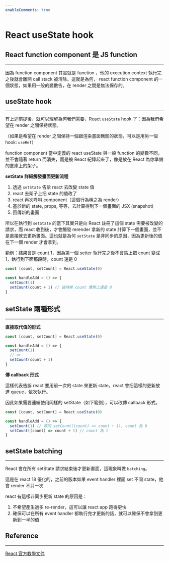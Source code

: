 ```yaml
---
enableComments: true
---
```


# React useState hook

## React function component 是 JS function

---

因為 function component 其實就是 function ，他的 execution context 執行完之後就會離開 call stack 被清除。這就是為何， react function component 的一個狀態，如果用一般的變數告，在 render 之間是無法保存的。

## useState hook

---

有上述前提後，就可以理解為何我們需要，React `useState` hook 了：因為我們希望在 render 之間保持狀態。

（如果是希望在 render 之間保持一個跟渲染畫面無關的狀態，可以是用另一個 hook: `useRef`）

function component 當中定義的 react useState 與一般 function 的變數不同，並不會隨著 return 而消失，而是被 React 紀錄起來了，像是放在 React 為你準備的倉庫上的架子。

**setState 詳細觸發畫面更新流程**

1. 透過 `setState` 告訴 react 去改變 state 值
2. react 去架子上把 state 的值改了
3. react 再次呼叫 component（這個行為稱之為 render）
4. 基於新的 state, props, 等等，去計算得到下一個畫面的 JSX (snapshot)
5. 回傳新的畫面

所以在執行到 `setState` 的當下其實只是向 React 註冊了這個 state 需要被改變的請求，而 react 收到後，才會觸發 rerender 拿新的 state 計算下一個畫面，並不是直接就去更新畫面。這也就是為何 `setState` 是非同步的原因，因為更新後的值在下一個 render 才會拿到。

範例：結果會是 count 1，因為第一個 setter 執行完之後不會馬上把 count 變成 1，執行到下面那段時，count 還是 0

```js
const [count, setCount] = React.useState(0)

const handleAdd = () => {
  setCount(1)
  setCount(count + 1) // 這時候 count 實際上還是 0
}
```

## setState 兩種形式

---

**直接取代值的形式**

```js
const [count, setCount] = React.useState(0)

const handleAdd = () => {
  setCount(1)
  // or
  setCount(count + 1)
}
```

**傳 callback 形式**

這樣代表告訴 react 要用前一次的 state 來更新 state。react 會把這樣的更新放進 queue，依次執行。

因此如果需要連續使用同樣的 setState（如下範例），可以改傳 callback 形式。

```js
const [count, setCount] = React.useState(0)

const handleAdd = () => {
  setCount(1) // 等同 setCount((count) => count + 1), count 為 0
  setCount((count) => count + 1) // count 為 1
}
```

## setState batching

---

React 會在所有 setState 請求結束後才更新畫面，這現象叫做 `batching`。

這是在 react 18 優化的，之前的版本如果 event handler 裡面 set 不同 state，他會 render 不只一次

react 有這樣非同步更新 state 的原因是：

1. 不希望產生過多 re-render，這可以讓 react app 跑得更快
2. 確保可以在所有 event handler 都執行完才更新的話，就可以確保不會拿到更新到一半的值

## Reference

---

[React 官方教學文件](https://react.dev/learn/state-as-a-snapshot)
